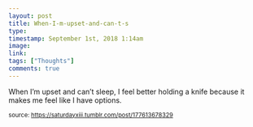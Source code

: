 ```yaml
---
layout: post
title: When-I-m-upset-and-can-t-s
type: 
timestamp: September 1st, 2018 1:14am
image: 
link: 
tags: ["Thoughts"]
comments: true
---
```


When I’m upset and can’t sleep, I feel better holding a knife because it makes me feel like I have options.
  
<small>source: https://saturdayxiii.tumblr.com/post/177613678329</small>